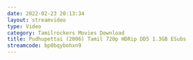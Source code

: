 ```yaml
---
date: 2022-02-23 20:13:34
layout: streamvideo
type: Video
category: Tamilrockers Movies Download
title: Pudhupettai (2006) Tamil 720p HDRip DD5 1.3GB ESubs
streamcode: bp0bqybohxn9
---
```

